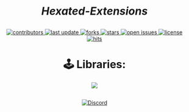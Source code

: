 <div align="center">

# *Hexated-Extensions*

##

<!-- Badges -->
<p>
  <a href="https://github.com/AmineSoukara/EgyBest-Api/graphs/contributors">
    <img src="https://img.shields.io/github/contributors/Luna712/cloudstream-extensions-hexated" alt="contributors" />
  </a>
  <a href="">
    <img src="https://img.shields.io/github/last-commit/Luna712/cloudstream-extensions-hexated" alt="last update" />
  </a>
  <a href="https://github.com/Luna712/cloudstream-extensions-hexated/network/members">
    <img src="https://img.shields.io/github/forks/Luna712/cloudstream-extensions-hexated" alt="forks" />
  </a>
  <a href="https://github.com/Luna712/cloudstream-extensions-hexated/stargazers">
    <img src="https://img.shields.io/github/stars/Luna712/cloudstream-extensions-hexated" alt="stars" />
  </a>
  <a href="https://github.com/Luna712/cloudstream-extensions-hexated/issues/">
    <img src="https://img.shields.io/github/issues/Luna712/cloudstream-extensions-hexated" alt="open issues" />
  </a>
  <a href="https://github.com/Luna712/cloudstream-extensions-hexated/blob/master/LICENSE">
    <img src="https://img.shields.io/github/license/Luna712/cloudstream-extensions-hexated.svg" alt="license" />
  </a>
  <a href="https://github.com/AmineSoukara/EgyBest-API">
    <img src="https://hits.seeyoufarm.com/api/count/incr/badge.svg?url=https%3A%2F%2Fgithub.com%2Fhexated%2Fcloudstream-extensions-hexated&count_bg=%23FF0000&title_bg=%23555555&icon=tinder.svg&icon_color=%23FF0000&title=Hits&edge_flat=false" alt="hits" />
  </a>
</p>

##

# 🕹 Libraries:

<a href="https://github.com/AmineSoukara/Py-EgyBest-Api"><img src="https://img.shields.io/badge/Kotlin-8000FF?style=flat&logo=github&logoColor=white?logoWidth=100"></a>

##

[![Discord](https://invidget.switchblade.xyz/5Hus6fM)](https://discord.gg/5Hus6fM)

</div>

